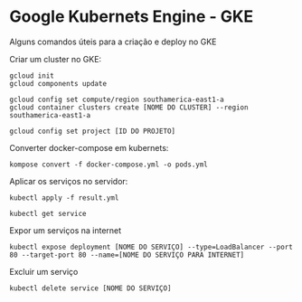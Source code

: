 # Google Kubernets Engine - GKE

Alguns comandos úteis para a criação e deploy no GKE

Criar um cluster no GKE:

    gcloud init
    gcloud components update

    gcloud config set compute/region southamerica-east1-a
    gcloud container clusters create [NOME DO CLUSTER] --region southamerica-east1-a 

    gcloud config set project [ID DO PROJETO]

Converter docker-compose em kubernets:

    kompose convert -f docker-compose.yml -o pods.yml

Aplicar os serviços no servidor:

    kubectl apply -f result.yml

    kubectl get service

Expor um serviços na internet

    kubectl expose deployment [NOME DO SERVIÇO] --type=LoadBalancer --port 80 --target-port 80 --name=[NOME DO SERVIÇO PARA INTERNET]

Excluir um serviço

    kubectl delete service [NOME DO SERVIÇO]